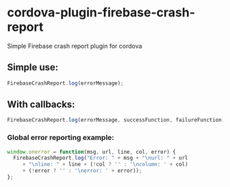 # cordova-plugin-firebase-crash-report
Simple Firebase crash report plugin for cordova


## Simple use:
```javascript
FirebaseCrashReport.log(errorMessage);
```

## With callbacks:
```javascript
FirebaseCrashReport.log(errorMessage, successFunction, failureFunction);
```

### Global error reporting example:
```javascript
window.onerror = function(msg, url, line, col, error) {
  FirebaseCrashReport.log("Error: " + msg + "\nurl: " + url
     + "\nline: " + line + (!col ? '' : '\ncolumn: ' + col)
     + (!error ? '' : '\nerror: ' + error));
};
```
